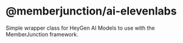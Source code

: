 # @memberjunction/ai-elevenlabs
Simple wrapper class for HeyGen AI Models to use with the MemberJunction framework.